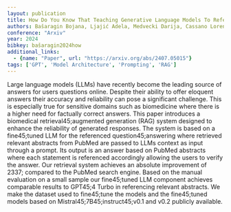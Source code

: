 ```yaml
---
layout: publication
title: How Do You Know That Teaching Generative Language Models To Reference Answers To Biomedical Questions
authors: Bašaragin Bojana, Ljajić Adela, Medvecki Darija, Cassano Lorenzo, Košprdić Miloš, Milošević Nikola
conference: "Arxiv"
year: 2024
bibkey: bašaragin2024how
additional_links:
  - {name: "Paper", url: "https://arxiv.org/abs/2407.05015"}
tags: ['GPT', 'Model Architecture', 'Prompting', 'RAG']
---
```

Large language models (LLMs) have recently become the leading source of answers for users questions online. Despite their ability to offer eloquent answers their accuracy and reliability can pose a significant challenge. This is especially true for sensitive domains such as biomedicine where there is a higher need for factually correct answers. This paper introduces a biomedical retrieval45;augmented generation (RAG) system designed to enhance the reliability of generated responses. The system is based on a fine45;tuned LLM for the referenced question45;answering where retrieved relevant abstracts from PubMed are passed to LLMs context as input through a prompt. Its output is an answer based on PubMed abstracts where each statement is referenced accordingly allowing the users to verify the answer. Our retrieval system achieves an absolute improvement of 2337; compared to the PubMed search engine. Based on the manual evaluation on a small sample our fine45;tuned LLM component achieves comparable results to GPT45;4 Turbo in referencing relevant abstracts. We make the dataset used to fine45;tune the models and the fine45;tuned models based on Mistral45;7B45;instruct45;v0.1 and v0.2 publicly available.
